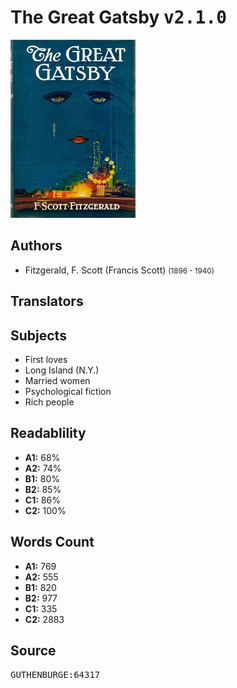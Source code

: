 # The Great Gatsby <kbd>v2.1.0</kbd>

![](./cover.medium.jpg "")

## Authors


 - Fitzgerald, F. Scott (Francis Scott) <small>(1896 - 1940)</small>

## Translators



## Subjects


 - First loves
 - Long Island (N.Y.)
 - Married women
 - Psychological fiction
 - Rich people

## Readablility


 - **A1:** 68%
 - **A2:** 74%
 - **B1:** 80%
 - **B2:** 85%
 - **C1:** 86%
 - **C2:** 100%

## Words Count


 - **A1:** 769
 - **A2:** 555
 - **B1:** 820
 - **B2:** 977
 - **C1:** 335
 - **C2:** 2883

## Source


<kbd>GUTHENBURGE:64317</kbd>
